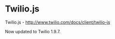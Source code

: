 Twilio.js
=========

Twilio.js - http://www.twilio.com/docs/client/twilio-js

Now updated to Twilio 1.9.7.
